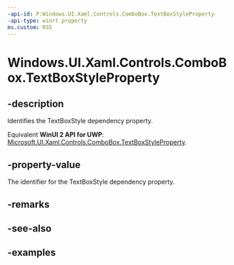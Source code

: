```yaml
---
-api-id: P:Windows.UI.Xaml.Controls.ComboBox.TextBoxStyleProperty
-api-type: winrt property
ms.custom: RS5
---
```


<!-- Property syntax.
public DependencyProperty TextBoxStyleProperty { get; }
-->

# Windows.UI.Xaml.Controls.ComboBox.TextBoxStyleProperty

## -description

Identifies the TextBoxStyle dependency property.

Equivalent **WinUI 2 API for UWP**: [Microsoft.UI.Xaml.Controls.ComboBox.TextBoxStyleProperty](/windows/winui/api/microsoft.ui.xaml.controls.combobox.textboxstyleproperty).

## -property-value

The identifier for the TextBoxStyle dependency property.

## -remarks

## -see-also

## -examples

